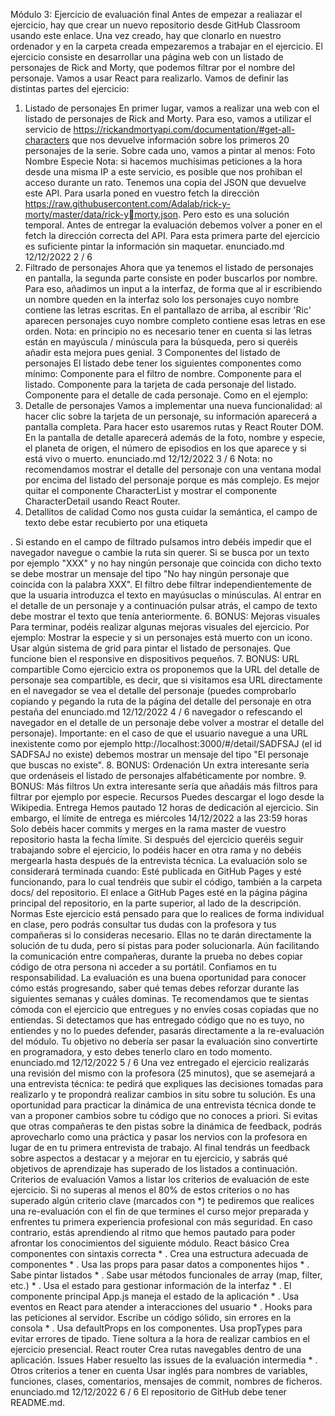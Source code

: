Módulo 3: Ejercicio de evaluación final
Antes de empezar a realiazar el ejercicio, hay que crear un nuevo repositorio desde GitHub Classroom
usando este enlace. Una vez creado, hay que clonarlo en nuestro ordenador y en la carpeta creada
empezaremos a trabajar en el ejercicio.
El ejercicio consiste en desarrollar una página web con un listado de personajes de Rick and Morty, que
podemos filtrar por el nombre del personaje. Vamos a usar React para realizarlo.
Vamos de definir las distintas partes del ejercicio:
1. Listado de personajes
En primer lugar, vamos a realizar una web con el listado de personajes de Rick and Morty. Para eso, vamos a
utilizar el servicio de https://rickandmortyapi.com/documentation/#get-all-characters que nos devuelve
información sobre los primeros 20 personajes de la serie. Sobre cada uno, vamos a pintar al menos:
Foto
Nombre
Especie
Nota: si hacemos muchísimas peticiones a la hora desde una misma IP a este servicio, es posible que
nos prohiban el acceso durante un rato. Tenemos una copia del JSON que devuelve este API. Para
usarla poned en vuestro fetch la dirección
https://raw.githubusercontent.com/Adalab/rick-y-morty/master/data/rick-ymorty.json. Pero esto es una solución temporal. Antes de entregar la evaluación debemos volver a
poner en el fetch la dirección correcta del API.
Para esta primera parte del ejercicio es suficiente pintar la información sin maquetar.
enunciado.md 12/12/2022
2 / 6
2. Filtrado de personajes
Ahora que ya tenemos el listado de personajes en pantalla, la segunda parte consiste en poder buscarlos
por nombre. Para eso, añadimos un input a la interfaz, de forma que al ir escribiendo un nombre queden
en la interfaz solo los personajes cuyo nombre contiene las letras escritas. En el pantallazo de arriba, al
escribir 'Ric' aparecen personajes cuyo nombre completo contiene esas letras en ese orden.
Nota: en principio no es necesario tener en cuenta si las letras están en mayúscula / minúscula para
la búsqueda, pero si queréis añadir esta mejora pues genial.
3 Componentes del listado de personajes
El listado debe tener los siguientes componentes como mínimo:
Componente para el filtro de nombre.
Componente para el listado.
Componente para la tarjeta de cada personaje del listado.
Componente para el detalle de cada personaje.
Como en el ejemplo:
4. Detalle de personajes
Vamos a implementar una nueva funcionalidad: al hacer clic sobre la tarjeta de un personaje, su
información aparecerá a pantalla completa. Para hacer esto usaremos rutas y React Router DOM. En la
pantalla de detalle aparecerá además de la foto, nombre y especie, el planeta de origen, el número de
episodios en los que aparece y si está vivo o muerto.
enunciado.md 12/12/2022
3 / 6
Nota: no recomendamos mostrar el detalle del personaje con una ventana modal por encima del
listado del personaje porque es más complejo. Es mejor quitar el componente CharacterList y
mostrar el componente CharacterDetail usando React Router.
5. Detallitos de calidad
Como nos gusta cuidar la semántica, el campo de texto debe estar recubierto por una etiqueta
<form />.
Si estando en el campo de filtrado pulsamos intro debéis impedir que el navegador navegue o
cambie la ruta sin querer.
Si se busca por un texto por ejemplo "XXX" y no hay ningún personaje que coincida con dicho texto
se debe mostrar un mensaje del tipo "No hay ningún personaje que coincida con la palabra XXX".
El filtro debe filtrar independientemente de que la usuaria introduzca el texto en mayúsuclas o
minúsculas.
Al entrar en el detalle de un personaje y a continuación pulsar atrás, el campo de texto debe mostrar
el texto que tenía anteriormente.
6. BONUS: Mejoras visuales
Para terminar, podéis realizar algunas mejoras visuales del ejercicio. Por ejemplo:
Mostrar la especie y si un personajes está muerto con un icono.
Usar algún sistema de grid para pintar el listado de personajes.
Que funcione bien el responsive en dispositivos pequeños.
7. BONUS: URL compartible
Como ejercicio extra os proponemos que la URL del detalle de personaje sea compartible, es decir,
que si visitamos esa URL directamente en el navegador se vea el detalle del personaje (puedes
comprobarlo copiando y pegando la ruta de la página del detalle del personaje en otra pestaña del
enunciado.md 12/12/2022
4 / 6
navegador o refescando el navegador en el detalle de un personaje debe volver a mostrar el detalle
del personaje).
Importante: en el caso de que el usuario navegue a una URL inexistente como por ejemplo
http://localhost:3000/#/detail/SADFSAJ (el id SADFSAJ no existe) debemos mostrar un
mensaje del tipo "El personaje que buscas no existe".
8. BONUS: Ordenación
Un extra interesante sería que ordenáseis el listado de personajes alfabéticamente por nombre.
9. BONUS: Más filtros
Un extra interesante sería que añadáis más filtros para filtrar por ejemplo por especie.
Recursos
Puedes descargar el logo desde la Wikipedia.
Entrega
Hemos pautado 12 horas de dedicación al ejercicio. Sin embargo, el límite de entrega es
miércoles 14/12/2022 a las 23:59 horas
Solo debéis hacer commits y merges en la rama master de vuestro repositorio hasta la fecha límite. Si
después del ejercicio queréis seguir trabajando sobre el ejercicio, lo podéis hacer en otra rama y no debéis
mergearla hasta después de la entrevista técnica.
La evaluación solo se considerará terminada cuando:
Esté publicada en GitHub Pages y esté funcionando, para lo cual tendréis que subir el código,
también a la carpeta docs/ del repositorio.
El enlace a GitHub Pages esté en la página página principal del repositorio, en la parte superior,
al lado de la descripción.
Normas
Este ejercicio está pensado para que lo realices de forma individual en clase, pero podrás consultar tus
dudas con la profesora y tus compañeras si lo consideras necesario. Ellas no te darán directamente la
solución de tu duda, pero sí pistas para poder solucionarla. Aún facilitando la comunicación entre
compañeras, durante la prueba no debes copiar código de otra persona ni acceder a su portátil. Confiamos
en tu responsabilidad.
La evaluación es una buena oportunidad para conocer cómo estás progresando, saber qué temas debes
reforzar durante las siguientes semanas y cuáles dominas. Te recomendamos que te sientas cómoda con el
ejercicio que entregues y no envíes cosas copiadas que no entiendas.
Si detectamos que has entregado código que no es tuyo, no entiendes y no lo puedes defender, pasarás
directamente a la re-evaluación del módulo. Tu objetivo no debería ser pasar la evaluación sino convertirte
en programadora, y esto debes tenerlo claro en todo momento.
enunciado.md 12/12/2022
5 / 6
Una vez entregado el ejercicio realizarás una revisión del mismo con la profesora (25 minutos), que se
asemejará a una entrevista técnica: te pedirá que expliques las decisiones tomadas para realizarlo y te
propondrá realizar cambios in situ sobre tu solución.
Es una oportunidad para practicar la dinámica de una entrevista técnica donde te van a proponer cambios
sobre tu código que no conoces a priori. Si evitas que otras compañeras te den pistas sobre la dinámica de
feedback, podrás aprovecharlo como una práctica y pasar los nervios con la profesora en lugar de en tu
primera entrevista de trabajo.
Al final tendrás un feedback sobre aspectos a destacar y a mejorar en tu ejercicio, y sabrás qué objetivos de
aprendizaje has superado de los listados a continuación.
Criterios de evaluación
Vamos a listar los criterios de evaluación de este ejercicio. Si no superas al menos el 80% de estos criterios
o no has superado algún criterio clave (marcados con *) te pediremos que realices una re-evaluación con el
fin de que termines el curso mejor preparada y enfrentes tu primera experiencia profesional con más
seguridad. En caso contrario, estás aprendiendo al ritmo que hemos pautado para poder afrontar los
conocimientos del siguiente módulo.
React básico
Crea componentes con sintaxis correcta
*
.
Crea una estructura adecuada de componentes
*
.
Usa las props para pasar datos a componentes hijos
*
.
Sabe pintar listados
*
.
Sabe usar métodos funcionales de array (map, filter, etc.)
*
.
Usa el estado para gestionar información de la interfaz
*
.
El componente principal App.js maneja el estado de la aplicación
*
.
Usa eventos en React para atender a interacciones del usuario
*
.
Hooks para las peticiones al servidor.
Escribe un código sólido, sin errores en la consola
*
.
Usa defaultProps en los componentes.
Usa propTypes para evitar errores de tipado.
Tiene soltura a la hora de realizar cambios en el ejercicio presencial.
React router
Crea rutas navegables dentro de una aplicación.
Issues
Haber resuelto las issues de la evaluación intermedia
*
.
Otros criterios a tener en cuenta
Usar inglés para nombres de variables, funciones, clases, comentarios, mensajes de commit, nombres
de ficheros.
enunciado.md 12/12/2022
6 / 6
El repositorio de GitHub debe tener README.md.